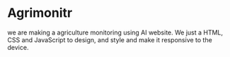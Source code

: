 # Agrimonitr
we are making a agriculture monitoring using AI website. We just a HTML, CSS and JavaScript to design, and style and make it responsive to the device. 
